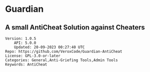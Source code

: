 # Guardian
## A small AntiCheat Solution against Cheaters
```properties
Version: 1.0.5
    API: 5.0.0
    Updated: 20-09-2023 00:27:40 UTC
Repo: https://github.com/VeroxCode/Guardian-AntiCheat
License: GPL-3.0-or-later
Categories: General,Anti-Griefing Tools,Admin Tools
Keywords: AntiCheat
```